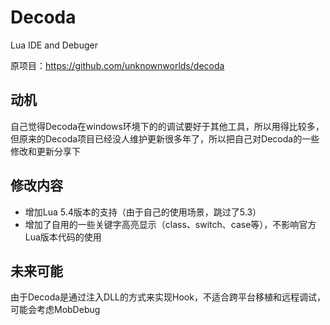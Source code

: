 # Decoda
Lua IDE and Debuger

原项目：https://github.com/unknownworlds/decoda

## 动机
自己觉得Decoda在windows环境下的的调试要好于其他工具，所以用得比较多，但原来的Decoda项目已经没人维护更新很多年了，所以把自己对Decoda的一些修改和更新分享下

## 修改内容
* 增加Lua 5.4版本的支持（由于自己的使用场景，跳过了5.3）
* 增加了自用的一些关键字高亮显示（class、switch、case等），不影响官方Lua版本代码的使用

## 未来可能
由于Decoda是通过注入DLL的方式来实现Hook，不适合跨平台移植和远程调试，可能会考虑MobDebug




